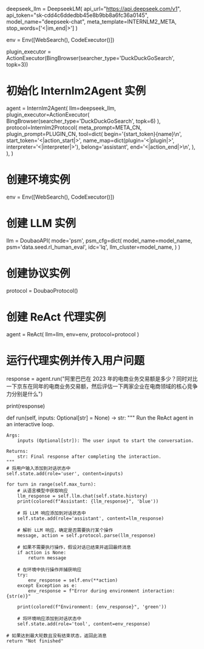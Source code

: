 
deepseek_llm = DeepseekLM(
    api_url="https://api.deepseek.com/v1",
    api_token="sk-cdd4c6ddedbb45e8b9bb8a6fc36a0145",
    model_name="deepseek-chat",
    meta_template=INTERNLM2_META,
    stop_words=['<|im_end|>']
)

env = Env([WebSearch(), CodeExecutor()])

plugin_executor = ActionExecutor(BingBrowser(searcher_type='DuckDuckGoSearch', topk=3))

# 初始化 Internlm2Agent 实例
agent = Internlm2Agent(
    llm=deepseek_llm,
    plugin_executor=ActionExecutor(
        BingBrowser(searcher_type='DuckDuckGoSearch', topk=6)
    ),
    protocol=Internlm2Protocol(
        meta_prompt=META_CN,
        plugin_prompt=PLUGIN_CN, 
        tool=dict( 
            begin='{start_token}{name}\n', 
            start_token='<|action_start|>', 
            name_map=dict(plugin='<|plugin|>', interpreter='<|interpreter|>'),
            belong='assistant',
            end='<|action_end|>\n',
        ),
    ),
)

# 创建环境实例
env = Env([WebSearch(), CodeExecutor()])

# 创建 LLM 实例
llm = DoubaoAPI(
    mode='psm',
    psm_cfg=dict(
        model_name=model_name,
        psm='data.seed.rl_human_eval',
        idc='lq',
        llm_cluster=model_name,
    )
)

# 创建协议实例
protocol = DoubaoProtocol()

# 创建 ReAct 代理实例
agent = ReAct(
    llm=llm,
    env=env,
    protocol=protocol
)

# 运行代理实例并传入用户问题
response = agent.run("阿里巴巴在 2023 年的电商业务交易额是多少？同时对比一下京东在同年的电商业务交易额，然后评估一下两家企业在电商领域的核心竞争力分别是什么")

print(response)




def run(self, inputs: Optional[str] = None) -> str:
    """
    Run the ReAct agent in an interactive loop.
    
    Args:
        inputs (Optional[str]): The user input to start the conversation.
    
    Returns:
        str: Final response after completing the interaction.
    """
    # 将用户输入添加到对话状态中
    self.state.add(role='user', content=inputs)

    for turn in range(self.max_turn):
        # 从语言模型中获取响应
        llm_response = self.llm.chat(self.state.history)
        print(colored(f"Assistant: {llm_response}", 'blue'))

        # 将 LLM 响应添加到对话状态中
        self.state.add(role='assistant', content=llm_response)

        # 解析 LLM 响应，确定是否需要执行某个操作
        message, action = self.protocol.parse(llm_response)

        # 如果不需要执行操作，假设对话已结束并返回最终消息
        if action is None:
            return message

        # 在环境中执行操作并捕获响应
        try:
            env_response = self.env(**action)
        except Exception as e:
            env_response = f"Error during environment interaction: {str(e)}"

        print(colored(f"Environment: {env_response}", 'green'))

        # 将环境响应添加到对话状态中
        self.state.add(role='tool', content=env_response)

    # 如果达到最大轮数且没有结束状态，返回此消息
    return "Not finished"